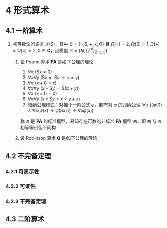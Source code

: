 # 4 形式算术

## 4.1 一阶算术
1. 初等数论的语言 $\mathscr L(S)$，其中 $S = \{=, \mathrm{S}, +, \times, 0\}$ 且 $\Omega(=) = 2, \Omega(\mathrm{S}) = 1, \Omega(+) = \Omega(\times) = 2, 0 \in \mathbf C$，设模型 $\mathfrak N = \{\mathbf N, \{Z^{\mathfrak N}\}_{Z \in S}\}$
    1. 设 $\text{Peano}$ 算术 $\mathbf{PA}$ 是如下公理的理论
        1. $\forall x \ (\mathrm{S} x \not = 0)$
        2. $\forall x \forall y \ (\mathrm{S} x = \mathrm{~S} y \rightarrow x = y)$
        3. $\forall x \ (x+0 = x)$
        4. $\forall x \forall y \ (x+\mathrm{S} y = \mathrm{~S}(x+y))$
        5. $\forall x \ (x \times 0 = 0)$
        6. $\forall x \forall y \ (x \times \mathrm{S} y = x \times y+x)$
        7. 归纳公理模式：对每个一阶公式 $\varphi$，都有对 $\varphi$ 的归纳公理 $\forall x \ ((\varphi(0) \wedge \forall x(\varphi(x) \rightarrow \varphi(\mathrm{S} x))) \rightarrow \forall x \varphi(x))$

        称 $\mathfrak N$ 是 $\textbf{PA}$ 的标准模型，易知存在可数的非标准 $\mathbf{PA}$ 模型 $\mathfrak M$，即 $\mathfrak M$ 与 $\mathfrak N$ 初等等价但不同构

    2. 设 $\text{Robinson}$ 算术 $\mathbf{Q}$ 是如下公理的理论

## 4.2 不完备定理
### 4.2.1 可表示性

### 4.2.2 可证性

### 4.2.3 不完备定理

## 4.3 二阶算术
